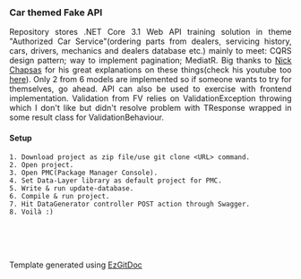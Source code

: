 <h3>Car themed Fake API</h3>

<p align="justify">Repository stores .NET Core 3.1 Web API training solution in theme "Authorized Car Service"(ordering parts from dealers, servicing history, cars, drivers, mechanics and dealers database etc.) mainly to meet: CQRS design pattern; way to implement pagination; MediatR. Big thanks to <a href="https://github.com/Elfocrash">Nick Chapsas</a> for his great explanations on these things(check his youtube too <a href="https://www.youtube.com/user/ElfocrashDev">here</a>). Only 2 from 6 models are implemented so if someone wants to try for themselves, go ahead. API can also be used to exercise with frontend implementation. Validation from FV relies on ValidationException throwing which I don't like but didn't resolve problem with TResponse wrapped in some result class for ValidationBehaviour. </p>

<h4>Setup</h4>

```
1. Download project as zip file/use git clone <URL> command.
2. Open project.
3. Open PMC(Package Manager Console).
4. Set Data-Layer library as default project for PMC.
5. Write & run update-database.
6. Compile & run project.
7. Hit DataGenerator controller POST action through Swagger.
8. Voilà :)
```

<br/>
<br/>
<br/>

Template generated using <a href="https://github.com/trolit/EzGitDoc">EzGitDoc</a>

